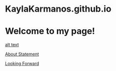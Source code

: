 # KaylaKarmanos.github.io
# Welcome to my page!

[alt text](assets/photo-1732058824460-d89cb7b4a38f.avif)

[About Statement](about.md)

[Looking Forward](lookingforward.html)
